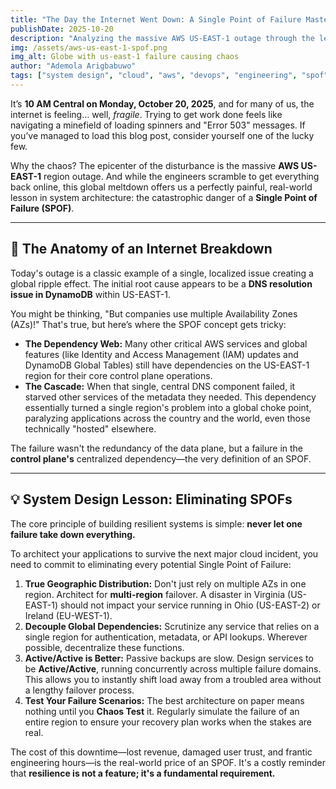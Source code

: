 ```yaml
---
title: "The Day the Internet Went Down: A Single Point of Failure Masterclass"
publishDate: 2025-10-20
description: "Analyzing the massive AWS US-EAST-1 outage through the lens of System Design and the dreaded Single Point of Failure (SPOF)."
img: /assets/aws-us-east-1-spof.png
img_alt: Globe with us-east-1 failure causing chaos
author: "Ademola Arigbabuwo"
tags: ["system design", "cloud", "aws", "devops", "engineering", "spof"]
---
```


It’s **10 AM Central on Monday, October 20, 2025**, and for many of us, the internet is feeling… well, *fragile*. Trying to get work done feels like navigating a minefield of loading spinners and "Error 503" messages. If you’ve managed to load this blog post, consider yourself one of the lucky few.

Why the chaos? The epicenter of the disturbance is the massive **AWS US-EAST-1** region outage. And while the engineers scramble to get everything back online, this global meltdown offers us a perfectly painful, real-world lesson in system architecture: the catastrophic danger of a **Single Point of Failure (SPOF)**.

***

## 🚨 The Anatomy of an Internet Breakdown

Today's outage is a classic example of a single, localized issue creating a global ripple effect. The initial root cause appears to be a **DNS resolution issue in DynamoDB** within US-EAST-1.

You might be thinking, "But companies use multiple Availability Zones (AZs)!" That's true, but here’s where the SPOF concept gets tricky:

* **The Dependency Web:** Many other critical AWS services and global features (like Identity and Access Management (IAM) updates and DynamoDB Global Tables) still have dependencies on the US-EAST-1 region for their core control plane operations.
* **The Cascade:** When that single, central DNS component failed, it starved other services of the metadata they needed. This dependency essentially turned a single region's problem into a global choke point, paralyzing applications across the country and the world, even those technically "hosted" elsewhere.

The failure wasn't the redundancy of the data plane, but a failure in the **control plane's** centralized dependency—the very definition of an SPOF.

***

## 💡 System Design Lesson: Eliminating SPOFs

The core principle of building resilient systems is simple: **never let one failure take down everything.**

To architect your applications to survive the next major cloud incident, you need to commit to eliminating every potential Single Point of Failure:

1.  **True Geographic Distribution:** Don't just rely on multiple AZs in one region. Architect for **multi-region** failover. A disaster in Virginia (US-EAST-1) should not impact your service running in Ohio (US-EAST-2) or Ireland (EU-WEST-1).
2.  **Decouple Global Dependencies:** Scrutinize any service that relies on a single region for authentication, metadata, or API lookups. Wherever possible, decentralize these functions.
3.  **Active/Active is Better:** Passive backups are slow. Design services to be **Active/Active**, running concurrently across multiple failure domains. This allows you to instantly shift load away from a troubled area without a lengthy failover process.
4.  **Test Your Failure Scenarios:** The best architecture on paper means nothing until you **Chaos Test** it. Regularly simulate the failure of an entire region to ensure your recovery plan works when the stakes are real.

The cost of this downtime—lost revenue, damaged user trust, and frantic engineering hours—is the real-world price of an SPOF. It's a costly reminder that **resilience is not a feature; it's a fundamental requirement.**

